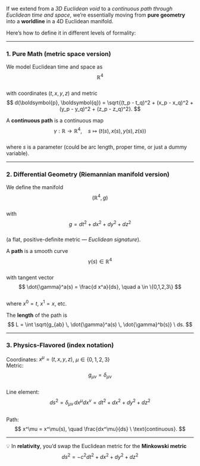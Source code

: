 If we extend from a *3D Euclidean void* to a *continuous path through Euclidean time and space*, we’re essentially moving from **pure geometry** into a **worldline** in a 4D Euclidean manifold.  

Here’s how to define it in different levels of formality:  

---

### **1. Pure Math (metric space version)**  
We model Euclidean time and space as  
$$
\mathbb{R}^4
$$  
with coordinates $(t, x, y, z)$ and metric  
$$
d(\boldsymbol{p}, \boldsymbol{q}) = \sqrt{(t_p - t_q)^2 + (x_p - x_q)^2 + (y_p - y_q)^2 + (z_p - z_q)^2}.
$$  

A **continuous path** is a continuous map  
$$
\gamma: \mathbb{R} \to \mathbb{R}^4, \quad s \mapsto (t(s), x(s), y(s), z(s))
$$  
where $s$ is a parameter (could be arc length, proper time, or just a dummy variable).  

---

### **2. Differential Geometry (Riemannian manifold version)**  
We define the manifold  
$$
(\mathbb{R}^4, g)
$$  
with  
$$
g = dt^2 + dx^2 + dy^2 + dz^2
$$  
(a flat, positive-definite metric — *Euclidean signature*).  

A **path** is a smooth curve  
$$
\gamma(s) \in \mathbb{R}^4
$$  
with tangent vector  
$$
\dot{\gamma}^a(s) = \frac{d x^a}{ds}, \quad a \in \{0,1,2,3\}
$$  
where $x^0 = t$, $x^1 = x$, etc.  

The **length** of the path is  
$$
L = \int \sqrt{g_{ab} \, \dot{\gamma}^a(s) \, \dot{\gamma}^b(s)} \ ds.
$$  

---

### **3. Physics-Flavored (index notation)**  
Coordinates: $x^\mu = (t, x, y, z)$, $\mu \in \{0,1,2,3\}$  
Metric:  
$$
g_{\mu\nu} = \delta_{\mu\nu}
$$  
Line element:  
$$
ds^2 = \delta_{\mu\nu} \, dx^\mu dx^\nu = dt^2 + dx^2 + dy^2 + dz^2
$$  
Path:  
$$
x^\mu = x^\mu(s), \quad \frac{dx^\mu}{ds} \ \text{continuous}.
$$  

---

💡 In **relativity**, you’d swap the Euclidean metric for the **Minkowski metric**  
$$
ds^2 = -c^2 dt^2 + dx^2 + dy^2 + dz^2
$$  
  


